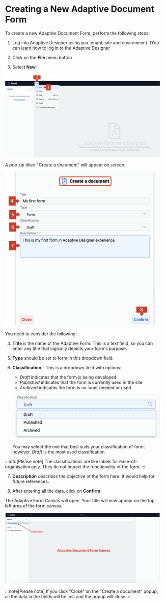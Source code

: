 # Creating a New Adaptive Document Form

To create a new Adaptive Document Form, perform the following steps:

1. Log into Adaptive Designer using you tenant, site and environment. (You can <a href="https://docs.rapidplatform.com/docs/Rapid/Keyper%20Manual/Adaptive%20Designer/How%20to%20access%20Adaptive%20Designer/" target="_blank">learn how to log in</a> to the Adaptive Designer

2. Click on the **File** menu button

3. Select **New**

![Image showing File options](<Create form 1.png>)

A pop-up titled "Create a document" will appear on screen.   

![Image showing create a document popup with fields](<Create form 2.png>)

You need to consider the following:

4. **Title** is the name of the Adaptive Form. This is a text field, so you can enter any title that logically depicts your form's purpose.

5. **Type** should be set to form in this dropdown field.

6. **Classification** - This is a dropdown field with options: 

    - *Draft* indicates that the form is being developed
    - *Published* indicates that the form is currently used in the site
    - *Archived* indicates the form is no loner needed or used

    ![Image showing the three classification options](<Create Form 3.png>)

    You may select the one that best suits your classification of form; however, *Draft* is the most used classification.

:::info[Please note]
The classifications are like labels for ease-of-organisation only. They do not impact the functionality of the form.
:::

7. **Description** describes the objective of the form here. It would help for future references.

8. After entering all the data, click on **Confirm**

The Adaptive Form Canvas will open. Your title will now appear on the top left area of the form canvas.

![Image showing Adaptive Document Form created](<Create form 4.png>)

:::note[Please note]
If you click "Close" on the "Create a document" popup, all the data in the fields will be lost and the popup will close.
:::